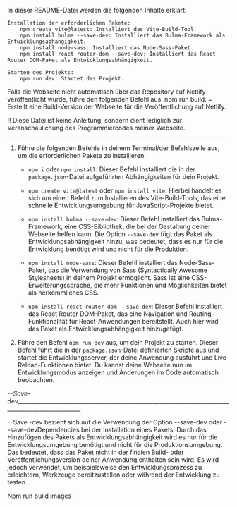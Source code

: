 In dieser README-Datei werden die folgenden Inhalte erklärt:

    Installation der erforderlichen Pakete:
        npm create vite@latest: Installiert das Vite-Build-Tool.
        npm install bulma --save-dev: Installiert das Bulma-Framework als Entwicklungsabhängigkeit.
        npm install node-sass: Installiert das Node-Sass-Paket.
        npm install react-router-dom --save-dev: Installiert das React Router DOM-Paket als Entwicklungsabhängigkeit.

    Starten des Projekts:
        npm run dev: Startet das Projekt.

Falls die Webseite nicht automatisch über das Repository auf Netlify veröffentlicht wurde, führe den folgenden Befehl aus: npm run build. 
= Erstellt eine Build-Version der Webseite für die Veröffentlichung auf Netlify.

!! Diese Datei ist keine Anleitung, sondern dient lediglich zur Veranschaulichung des Programmiercodes meiner Webseite.
__________________________________________________________________________________________

1. Führe die folgenden Befehle in deinem Terminal/der Befehlszeile aus, um die erforderlichen Pakete zu installieren:

   - `npm i` oder `npm install`: Dieser Befehl installiert die in der `package.json`-Datei aufgeführten Abhängigkeiten für dein Projekt.

   - `npm create vite@latest` oder `npm install vite`: Hierbei handelt es sich um einen Befehl zum Installieren des Vite-Build-Tools, das eine schnelle Entwicklungsumgebung für JavaScript-Projekte bietet.

   - `npm install bulma --save-dev`: Dieser Befehl installiert das Bulma-Framework, eine CSS-Bibliothek, die bei der Gestaltung deiner Webseite helfen kann. Die Option `--save-dev` fügt das Paket als Entwicklungsabhängigkeit hinzu, was bedeutet, dass es nur für die Entwicklung benötigt wird und nicht für die Produktion.

   - `npm install node-sass`: Dieser Befehl installiert das Node-Sass-Paket, das die Verwendung von Sass (Syntactically Awesome Stylesheets) in deinem Projekt ermöglicht. Sass ist eine CSS-Erweiterungssprache, die mehr Funktionen und Möglichkeiten bietet als herkömmliches CSS.

   - `npm install react-router-dom --save-dev`: Dieser Befehl installiert das React Router DOM-Paket, das eine Navigation und Routing-Funktionalität für React-Anwendungen bereitstellt. Auch hier wird das Paket als Entwicklungsabhängigkeit hinzugefügt.

2. Führe den Befehl `npm run dev` aus, um dein Projekt zu starten. Dieser Befehl führt die in der `package.json`-Datei definierten Skripte aus und startet die Entwicklungsserver, der deine Anwendung ausführt und Live-Reload-Funktionen bietet. Du kannst deine Webseite nun im Entwicklungsmodus anzeigen und Änderungen im Code automatisch beobachten.

_--Save_-dev_____________________________________________________________________________________________________

--Save -dev bezieht sich auf die Verwendung der Option --save-dev oder --save-devDependencies bei der Installation eines Pakets. Durch das Hinzufügen des Pakets als Entwicklungsabhängigkeit wird es nur für die Entwicklungsumgebung benötigt und nicht für die Produktionsumgebung. Das bedeutet, dass das Paket nicht in der finalen Build- oder Veröffentlichungsversion deiner Anwendung enthalten sein wird. Es wird jedoch verwendet, um beispielsweise den Entwicklungsprozess zu erleichtern, Werkzeuge bereitzustellen oder während der Entwicklung zu testen.


Npm run build images 